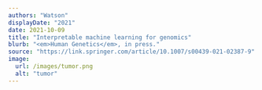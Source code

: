 ```yaml
---
authors: "Watson"
displayDate: "2021"
date: 2021-10-09
title: "Interpretable machine learning for genomics"
blurb: "<em>Human Genetics</em>, in press."
source: "https://link.springer.com/article/10.1007/s00439-021-02387-9"
image:
  url: /images/tumor.png
  alt: "tumor"
---
```

